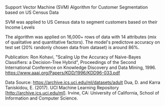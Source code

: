 Support Vector Machine (SVM) Algorithm for Customer Segmentation based on US Census Data

SVM was applied to US Census data to segment customers based on their Income Levels

The algorithm was applied on 16,000+ rows of data with 14 attributes (mix of qualitative and quantitative factors). The model's predictove accuracy on test set (20% randonly chosen data from dataset) is around 86%.

Publication: Ron Kohavi, "Scaling Up the Accuracy of Naive-Bayes Classifiers: a Decision-Tree Hybrid", Proceedings of the Second International Conference on Knowledge Discovery and Data Mining, 1996. 
https://www.aaai.org/Papers/KDD/1996/KDD96-033.pdf

Data Source: https://archive.ics.uci.edu/ml/datasets/adult Dua, D. and Karra Taniskidou, E. (2017). UCI Machine Learning Repository [http://archive.ics.uci.edu/ml]. Irvine, CA: University of California, School of Information and Computer Science.
